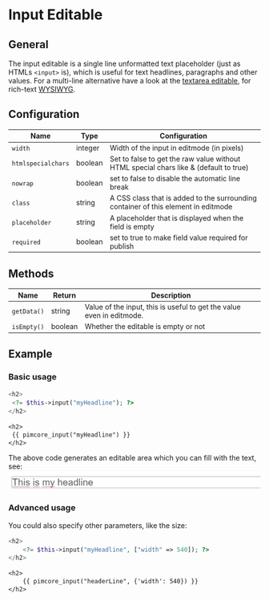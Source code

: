 # Input Editable

## General

The input editable is a single line unformatted text placeholder (just as HTMLs `<input>` is), which is useful for text headlines, paragraphs and other values. 
For a multi-line alternative have a look at the [textarea editable](./36_Textarea.md), for rich-text [WYSIWYG](./40_WYSIWYG.md). 

## Configuration

| Name               | Type    | Configuration                                                                         |
|--------------------|---------|---------------------------------------------------------------------------------------|
| `width`            | integer | Width of the input in editmode (in pixels)                                            |
| `htmlspecialchars` | boolean | Set to false to get the raw value without HTML special chars like & (default to true) |
| `nowrap`           | boolean | set to false to disable the automatic line break                                      |
| `class`            | string  | A CSS class that is added to the surrounding container of this element in editmode    |
| `placeholder`      | string  | A placeholder that is displayed when the field is empty                               |
| `required`         | boolean | set to true to make field value required for publish                                  |

## Methods

| Name        | Return   | Description                                                           |
|-------------|----------|-----------------------------------------------------------------------|
| `getData()` | string   | Value of the input, this is useful to get the value even in editmode. |
| `isEmpty()` | boolean  | Whether the editable is empty or not                                  |

## Example 

### Basic usage 

<div class="code-section">

```php
<h2>
 <?= $this->input("myHeadline"); ?>
</h2>
```

```twig
<h2>
 {{ pimcore_input("myHeadline") }}
</h2>
```
</div>

The above code generates an editable area which you can fill with the text, see:
![Inpute preview in the backend](../../img/input_backend_preview.png)

### Advanced usage

You could also specify other parameters, like the size:

<div class="code-section">

```php
<h2>
    <?= $this->input("myHeadline", ["width" => 540]); ?>
</h2>
```

```twig
<h2>
    {{ pimcore_input("headerLine", {'width': 540}) }}
</h2>
```
</div>
